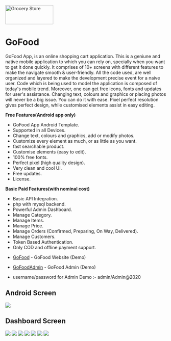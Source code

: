 <a href="https://github.com/santoshnet/GoFood"><img src="screen/logo.png" height="60px" width="150px" title="Grocery" alt="Grocery Store"></a>
# GoFood
GoFood App, is an online shopping cart application. This is a geniune and native mobile application to which you can rely on, specially when you want to get it done quickly. 
It comprises of 10+ screens with different features to make the navigate smooth & user-friendly.
All the code used, are well organized and layered to make the development precise event for a naive user. Code which is being used to model the application is composed of today's mobile trend. Moreover, one can get free icons, fonts and updates for user's assistance. Changing text, colours and graphics or placing photos will never be a big issue. You can do it with ease. Pixel perfect resolution gives perfect design, while customised elements assist in easy editing.

**Free Features(Android app only)**

- GoFood App Android Template.
- Supported in all Devices.
- Change text, colours and graphics, add or modify photos.
- Customize every element as much, or as little as you want.
- fast searchable product.
- Customise elements (easy to edit).
- 100% free fonts.
- Perfect pixel (high quality design).
- Very clean and cool UI.
- Free updates.
- License.

**Basic Paid Features(with nominal cost)**

- Basic API Integration.
- php with mysql backend.
- Powerful Admin Dashboard.
- Manage Category.
- Manage Items.
- Manage Price.
- Manage Orders (Confirmed, Preparing, On Way, Delivered).
- Manage Customers.
- Token Based Authentication.
- Only COD and offline payment support.






* [GoFood](https://foodizone.000webhostapp.com/) - GoFood Website (Demo)

* [GoFoodAdmin](https://foodizone.000webhostapp.com/admin) - GoFood Admin (Demo)

- username/password for Admin Demo :- admin/Admin@2020



## Android Screen 

<img src="screen/screen1.png">



## Dashboard Screen

<img src="screen/1.png">

<img src="screen/2.png">

<img src="screen/3.png">

<img src="screen/4.png">

<img src="screen/5.png">

<img src="screen/6.png">

<img src="screen/7.png">
